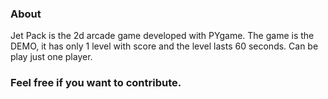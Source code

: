 ### About 

Jet Pack is the 2d arcade game developed with PYgame. The game is the DEMO, it has only 1 level with score and the level lasts 60 seconds.
Can be play just one player.
### Feel free if you want to contribute.
